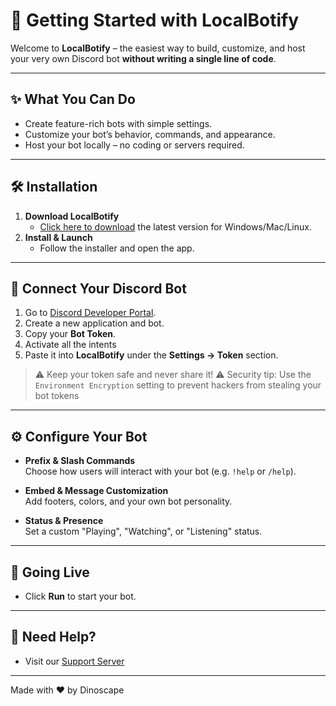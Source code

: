 # 🚀 Getting Started with LocalBotify

Welcome to **LocalBotify** – the easiest way to build, customize, and host your very own Discord bot **without writing a single line of code**.

---

## ✨ What You Can Do
- Create feature-rich bots with simple settings.
- Customize your bot’s behavior, commands, and appearance.
- Host your bot locally – no coding or servers required.

---

## 🛠️ Installation

1. **Download LocalBotify**
   - [Click here to download](https://yourdomain.com/download) the latest version for Windows/Mac/Linux.
2. **Install & Launch**
   - Follow the installer and open the app.

---

## 🔐 Connect Your Discord Bot

1. Go to [Discord Developer Portal](https://discord.com/developers/applications).
2. Create a new application and bot.
3. Copy your **Bot Token**.
4. Activate all the intents
5. Paste it into **LocalBotify** under the **Settings → Token** section.

> ⚠️ Keep your token safe and never share it!
> ⚠️ Security tip: Use the `Environment Encryption` setting to prevent hackers from stealing your bot tokens

---

## ⚙️ Configure Your Bot

- **Prefix & Slash Commands**  
  Choose how users will interact with your bot (e.g. `!help` or `/help`).

- **Embed & Message Customization**  
  Add footers, colors, and your own bot personality.

- **Status & Presence**  
  Set a custom "Playing", "Watching", or "Listening" status.

---

## 🚀 Going Live

- Click **Run** to start your bot.

---

## 💬 Need Help?

- Visit our [Support Server](https://discord.gg/your-server)

---

Made with ❤️ by Dinoscape